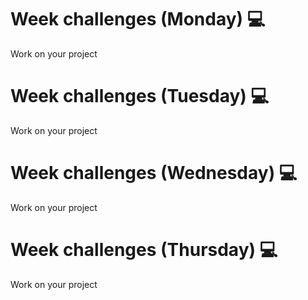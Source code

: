 # Week challenges (Monday) 💻
Work on your project
# Week challenges (Tuesday) 💻
Work on your project
# Week challenges (Wednesday) 💻
Work on your project
# Week challenges (Thursday) 💻
Work on your project
